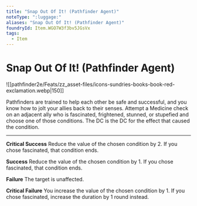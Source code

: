 ```yaml
---
title: "Snap Out Of It! (Pathfinder Agent)"
noteType: ":luggage:"
aliases: "Snap Out Of It! (Pathfinder Agent)"
foundryId: Item.WGO7W3f3bv5JGsVx
tags:
  - Item
---
```


# Snap Out Of It! (Pathfinder Agent)
![[pathfinder2e/Feats/zz_asset-files/icons-sundries-books-book-red-exclamation.webp|150]]

Pathfinders are trained to help each other be safe and successful, and you know how to jolt your allies back to their senses. Attempt a Medicine check on an adjacent ally who is fascinated, frightened, stunned, or stupefied and choose one of those conditions. The DC is the DC for the effect that caused the condition.

* * *

**Critical Success** Reduce the value of the chosen condition by 2. If you chose fascinated, that condition ends.

**Success** Reduce the value of the chosen condition by 1. If you chose fascinated, that condition ends.

**Failure** The target is unaffected.

**Critical Failure** You increase the value of the chosen condition by 1. If you chose fascinated, increase the duration by 1 round instead.
